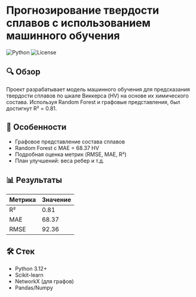 # Прогнозирование твердости сплавов с использованием машинного обучения

![Python](https://img.shields.io/badge/Python-3.12%2B-blue)
![License](https://img.shields.io/badge/License-MIT-green)

## 🔍 Обзор
Проект разрабатывает модель машинного обучения для предсказания твердости сплавов по шкале Виккерса (HV) на основе их химического состава. 
Используя Random Forest и графовые представления, был достигнут R² = 0.81.

## 🚀 Особенности
- Графовое представление состава сплавов
- Random Forest с MAE = 68.37 HV
- Подробная оценка метрик (RMSE, MAE, R²)
- План улучшений: веса ребер и т.д.

## 📊 Результаты
| Метрика | Значение |
|---------|----------|
| R²      | 0.81     |
| MAE     | 68.37    |
| RMSE    | 92.36    |

## 🛠 Стек
- Python 3.12+
- Scikit-learn
- NetworkX (для графов)
- Pandas/Numpy
